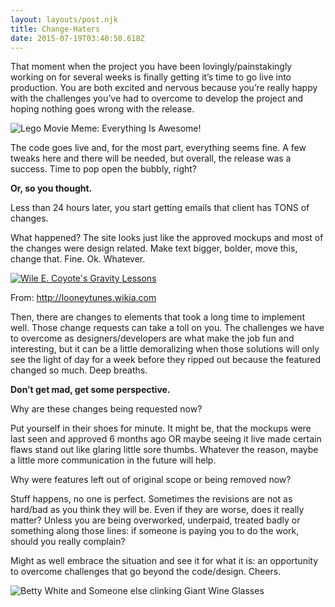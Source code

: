 ```yaml
---
layout: layouts/post.njk
title: Change-Haters
date: 2015-07-19T03:40:50.618Z
---
```

That moment when the project you have been lovingly/painstakingly working on for several weeks is finally getting it’s time to go live into production. You are both excited and nervous because you’re really happy with the challenges you’ve had to overcome to develop the project and hoping nothing goes wrong with the release.

![Lego Movie Meme: Everything Is Awesome!](https://ispeakincode.com/wp-content/uploads/2017/09/awesome.jpg)

The code goes live and, for the most part, everything seems fine. A few tweaks here and there will be needed, but overall, the release was a success. Time to pop open the bubbly, right?

**Or, so you thought.**

Less than 24 hours later, you start getting emails that client has TONS of changes.

What happened? The site looks just like the approved mockups and most of the changes were design related. Make text bigger, bolder, move this, change that. Fine. Ok. Whatever.

[![Wile E. Coyote's Gravity Lessons](https://ispeakincode.com/wp-content/uploads/2017/09/gravity-lessons.jpg)](http://looneytunes.wikia.com/wiki/File:Wile-E-Coyotes-Gravity-Lessons-1440%C3%97900-Wallpaper-ToonsWallpapers.com-.jpg)

[](http://looneytunes.wikia.com/wiki/File:Wile-E-Coyotes-Gravity-Lessons-1440%C3%97900-Wallpaper-ToonsWallpapers.com-.jpg)From: http://looneytunes.wikia.com

Then, there are changes to elements that took a long time to implement well. Those change requests can take a toll on you. The challenges we have to overcome as designers/developers are what make the job fun and interesting, but it can be a little demoralizing when those solutions will only see the light of day for a week before they ripped out because the featured changed so much. Deep breaths.

**Don’t get mad, get some perspective.**

Why are these changes being requested now?

Put yourself in their shoes for minute. It might be, that the mockups were last seen and approved 6 months ago OR maybe seeing it live made certain flaws stand out like glaring little sore thumbs. Whatever the reason, maybe a little more communication in the future will help.

Why were features left out of original scope or being removed now?

Stuff happens, no one is perfect. Sometimes the revisions are not as hard/bad as you think they will be. Even if they are worse, does it really matter? Unless you are being overworked, underpaid, treated badly or something along those lines: if someone is paying you to do the work, should you really complain?

Might as well embrace the situation and see it for what it is: an opportunity to overcome challenges that go beyond the code/design. Cheers.

![Betty White and Someone else clinking Giant Wine Glasses](https://ispeakincode.com/wp-content/uploads/2017/09/clink.gif)